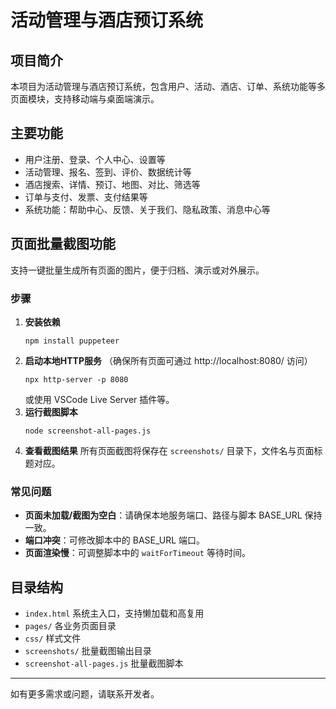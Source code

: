 # 活动管理与酒店预订系统

## 项目简介
本项目为活动管理与酒店预订系统，包含用户、活动、酒店、订单、系统功能等多页面模块，支持移动端与桌面端演示。

## 主要功能
- 用户注册、登录、个人中心、设置等
- 活动管理、报名、签到、评价、数据统计等
- 酒店搜索、详情、预订、地图、对比、筛选等
- 订单与支付、发票、支付结果等
- 系统功能：帮助中心、反馈、关于我们、隐私政策、消息中心等

## 页面批量截图功能
支持一键批量生成所有页面的图片，便于归档、演示或对外展示。

### 步骤
1. **安装依赖**
   ```
   npm install puppeteer
   ```
2. **启动本地HTTP服务**
   （确保所有页面可通过 http://localhost:8080/ 访问）
   ```
   npx http-server -p 8080
   ```
   或使用 VSCode Live Server 插件等。
3. **运行截图脚本**
   ```
   node screenshot-all-pages.js
   ```
4. **查看截图结果**
   所有页面截图将保存在 `screenshots/` 目录下，文件名与页面标题对应。

### 常见问题
- **页面未加载/截图为空白**：请确保本地服务端口、路径与脚本 BASE_URL 保持一致。
- **端口冲突**：可修改脚本中的 BASE_URL 端口。
- **页面渲染慢**：可调整脚本中的 `waitForTimeout` 等待时间。

## 目录结构
- `index.html`      系统主入口，支持懒加载和高复用
- `pages/`          各业务页面目录
- `css/`            样式文件
- `screenshots/`    批量截图输出目录
- `screenshot-all-pages.js`  批量截图脚本

---
如有更多需求或问题，请联系开发者。
